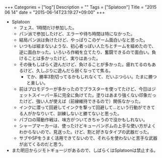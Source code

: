 +++
Categories = ["log"]
Description = ""
Tags = ["Splatoon"]
Title = "2015 06 14"
date = "2015-06-14T23:19:27+09:00"
+++

* Splatoon
	* フェス、1時間だけ参加した。
	* パン派で参加したけど、エラーや待ち時間は特になかった。
	* 結局パン派は負けたけど、やっぱりこのゲーム面白いなと思った。
	* いつもは組まないような、初心者っぽい人たちとチームを組めたので、逆に面白かった。いろいろ作戦を立てたり、奮闘できるので面白い。負けることは多かったけど、実りはあった。
	* その後もしばらく遊んだけど、負けることが多かった。疲れてるのもあるけど、久しぶりに遊んだら弱くなってて焦る。
		* てか、勝率3割切ってるかもしれなくて、だいぶつらい。たまに勝つと楽しい。
	* 前はプロモデラーが多かったのでブラスターを使ってたけど、今日はジェットスイーパー系に完全に負けてた。塗りはあまり強くない印象だったけど、強い人が使えば（前線維持できるので）関係なかった。
	* インクに潜って回避してインクを撃って回避して…という行動ができてる人がかなりいて、訓練しないと勝てないと思った。
	* パブロの陽動作戦は、味方がついてきちゃうので没かもしれない。
	* シャープマーカーは、使ったけどキューバンボムの上手な使い方がよくわからないので、見送った。けど、割と好きなタイプの武器だった。
	* サブやSPをうまく活用できてないので、それらを使わないと苦手な武器が出てくるのだと思う。
* また明日からジモトギョージがあるので、しばらくはSplatoonは禁止する。